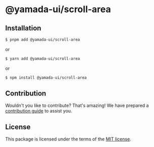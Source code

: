 # @yamada-ui/scroll-area

## Installation

```sh
$ pnpm add @yamada-ui/scroll-area
```

or

```sh
$ yarn add @yamada-ui/scroll-area
```

or

```sh
$ npm install @yamada-ui/scroll-area
```

## Contribution

Wouldn't you like to contribute? That's amazing! We have prepared a [contribution guide](https://github.com/hirotomoyamada/yamada-ui/blob/main/CONTRIBUTING.md) to assist you.

## License

This package is licensed under the terms of the
[MIT license](https://github.com/hirotomoyamada/yamada-ui/blob/main/LICENSE).
